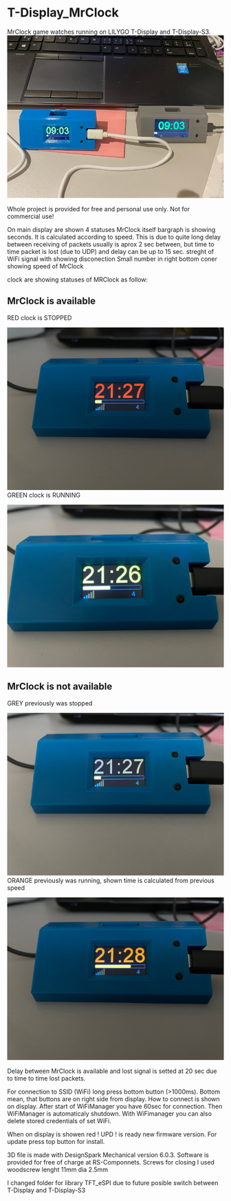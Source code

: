 # T-Display_MrClock

MrClock game watches running on LILYGO T-Display and T-Display-S3.
![Comparision between T-DISPLAY and T-DISPLAY-S3 in enclosure](images/TD_vs_TDS3.jpeg)

Whole project is provided for free and personal use only. Not for commercial use!

On main display are shown 4 statuses
MrClock itself
bargraph is showing seconds. It is calculated according to speed. This is due to quite long delay between
receiving of packets usually is aprox 2 sec between, but time to time packet is lost (due to UDP) and delay
can be up to 15 sec.
streght of WiFi signal with showing disconection
Small number in right bottom coner showing speed of MrClock

clock are showing statuses of MRClock as follow:

## MrClock is available

RED  clock is STOPPED

![clock is STOPPED](images/clk_stopped.JPEG)
GREEN clock is RUNNING

![clock is RUNNING](images/clk_running.JPEG)

## MrClock is not available

GREY previously was stopped

![previously was stopped](images/clk_stopped_no_server.JPEG)
ORANGE previously was running, shown time is calculated from previous speed

![previously was running](images/clk_running_no_server.JPEG)

Delay between MrClock is available and lost signal is setted at 20 sec due to time to time lost packets.

For connection to SSID (WiFi) long press bottom button (>1000ms). Bottom mean, that buttons are on right side from display.
How to connect is shown on display. After start of WiFiManager you have 60sec for connection.
Then WiFiManager is automaticaly shutdown.
With WiFimanager you can also delete stored credentials of set WiFi.

When on display is showen red ! UPD ! is ready new firmware version. For update press top button for install.

3D file is made with DesignSpark Mechanical version 6.0.3. Software is provided for free of charge at RS-Componnets.
Screws for closing I used woodscrew lenght 11mm dia 2.5mm

I changed folder for library TFT_eSPI due to future posible switch between T-Display and T-Display-S3
